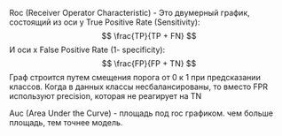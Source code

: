 Roc (Receiver Operator Characteristic) - Это двумерный график, состоящий из оси y True Positive Rate (Sensitivity):$$
\frac{TP}{TP + FN}
$$
И оси x False Positive Rate (1- specificity):
$$
	\frac{FP}{FP + TN}
$$
Граф строится путем смещения порога от 0 к 1 при предсказании классов.
Когда в данных классы несбалансированы, то вместо FPR используют precision, которая не реагирует на TN

Auc (Area Under the Curve) - площадь под roc графиком. чем больше площадь, тем точнее модель.
